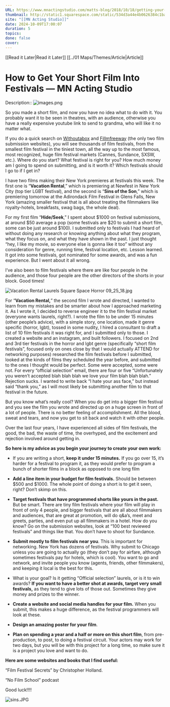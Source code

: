 ```yaml
---
URL: https://www.mnactingstudio.com/matts-blog/2018/10/18/getting-your-film-into-festivals
thumbnail: http://static1.squarespace.com/static/534d3a44e4b0626384c1ba71/t/66ce4c4002a66a17574518c6/1539873697321/images.png?format=1500w
site: "[[MN Acting Studio]]"
date: 2024-10-09T17:00:07
duration: 5
topics: 
done: false
cover: 
---
```

[[Read it Later|Read it Later]] [[../01 Maps/Themes/Article|Article]] 
# How to Get Your Short Film Into Festivals — MN Acting Studio

Description:: ![images.png](https://images.squarespace-cdn.com/content/v1/534d3a44e4b0626384c1ba71/1539873688963-AZRT01ZABPG8OLIZRM82/images.png)

So you made a short film, and now you have no idea what to do with it. You probably want it to be seen in theatres, with an audience, otherwise you have a really expensive youtube link to send to grandma, who will like it no matter what.

If you do a quick search on [Withoutabox](http://www.withoutabox.com/) and [Fillmfreeway](http://www.filmfreeway.com/) (the only two film submission websites), you will see thousands of film festivals, from the smallest film festival in the tiniest town, all the way up to the most famous, most recognized, huge film festival markets (Cannes, Sundance, SXSW, etc.). Where do you start? What festival is right for you? How much money am I going to spend on submitting, and is it worth it? Which festivals should I go to if I get in?

I have two films making their New York premieres at festivals this week. The first one is “**Vacation Rental**,” which is premiering at Newfest in New York City (top tier LGBT festival), and the second is “**Sins of the Son**,” which is premiering tomorrow at the Adirondack Film Festival in Glens Falls, New York (amazing smaller festival that is all about treating the filmmakers like royalty-hotels, breakfasts, swag bags, the whole deal).

For my first film “**Hide/Seek**,” I spent about $1000 on festival submissions, at around $50 average a pop (some festivals are $20 to submit a short film, some can be just around $100). I submitted only to festivals I had heard of without doing any research or knowing anything about what they program, what they focus on, and what they have shown in the past. I just thought “hey, I like my movie, so everyone else is gonna like it too” without any consideration for genre, running time, festival location, etc. Lesson learned. It got into some festivals, got nominated for some awards, and was a fun experience. But I went about it all wrong.

I’ve also been to film festivals where there are like four people in the audience, and those four people are the other directors of the shorts in your block. Good times!

![Vacation Rental Laurels Square Space Horror 09_25_18.jpg](https://images.squarespace-cdn.com/content/v1/534d3a44e4b0626384c1ba71/1539875742842-SPOKVSEVNNEGAQCVJJX0/Vacation+Rental+Laurels+Square+Space+Horror+09_25_18.jpg)

For “**Vacation Rental,**” the second film I wrote and directed, I wanted to learn from my mistakes and be smarter about how I approached marketing it. As I wrote it, I decided to reverse engineer it to the film festival market (everyone wants laurels, right?). I wrote the film to be under 15 minutes (other people’s advice), with a simple story, one location, made it genre specific (horror, lgbt), tossed in some nudity, I hired a consultant to draft a list of 10 film festivals it was right for, and I submitted only to those. I created a website and an instagram, and built followers. I focused on 2nd and 3rd tier festivals in the horror and lgbt genre (specifically “short film festivals”, focused only on ones close by that I would actually ATTEND for networking purposes) researched the film festivals before I submitted, looked at the kinds of films they scheduled the year before, and submitted to the ones I thought would be perfect. Some were accepted, some were not. For every “official selection” email, there are four or five “Unfortunately you weren’t accepted blah blah blah we love your film blah blah blah.” Rejection sucks. I wanted to write back “I hate your ass face,” but instead said “thank you,” as I will most likely be submitting another film to that festival in the future.

But you know what’s really cool? When you do get into a bigger film festival and you see the film you wrote and directed up on a huge screen in front of a lot of people. There is no better feeling of accomplishment. All the blood, sweat and tears, and now you get to sit back and watch it with other people.

Over the last four years, I have experienced all sides of film festivals, the good, the bad, the waste of time, the overhyped, and the excitement and rejection involved around getting in.

**So here is my advice as you begin your journey to create your own work:**

-   If you are writing a short, **keep it under 15 minutes.** If you go over 15, it’s harder for a festival to program it, as they would prefer to program a bunch of shorter films in a block as opposed to one long film
    
-   **Add a line item in your budget for film festivals.** Should be between $500 and $1000. The whole point of doing a short is to get it seen, right? Don’t skimp on this.
    
-   **Target festivals that have programmed shorts like yours in the past.** But be smart. There are tiny film festivals where your film will play in front of only 4 people, and bigger festivals that are all about filmmakers and audiences, that are great at promotion, will do q&a’s, meet and greets, parties, and even put up all filmmakers in a hotel. How do you know? Go on the submission websites, look at “100 best reviewed festivals” and things like that. You don’t have to shoot for Sundance.
    
-   **Submit mostly to film festivals near you**. This is important for networking. New York has dozens of festivals. Why submit to Chicago unless you are going to actually go (they don’t pay for airfare, although sometimes festivals pay for hotels, which is cool). You want to go and network, and invite people you know (agents, friends, other filmmakers), and keeping it local is the best for this.
    
-   What is your goal? Is it getting “Official selection” laurels, or is it to win awards? **If you want to have a better shot at awards, target very small festivals,** as they tend to give lots of those out. Sometimes they give money and prizes to the winner.
    
-   **Create a website and social media handles for your film.** When you submit, this makes a huge difference, as the festival programmers will look at these.
    
-   **Design an amazing poster for your film**.
    
-   **Plan on spending a year and a half or more on this short film**, from pre-production, to post, to doing a festival circuit. Your actors may work for two days, but you will be with this project for a long time, so make sure it is a project you love and want to do.
    

**Here are some websites and books that I find useful:**

“Film Festival Secrets” by Christopher Holland.

“No Film School” podcast

Good luck!!!!

![sins.JPG](https://images.squarespace-cdn.com/content/v1/534d3a44e4b0626384c1ba71/1539875784665-TDDL1LE5WOVFYT6B8X3G/sins.JPG)

